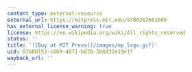 ```yaml
---
content_type: external-resource
external_url: https://mitpress.mit.edu/9780262661669
has_external_license_warning: true
license: https://en.wikipedia.org/wiki/All_rights_reserved
status: ''
title: '![Buy at MIT Press](/images/mp_logo.gif)'
uid: 07680151-c869-4871-b878-5b6d32e19e1f
wayback_url: ''
---
```

